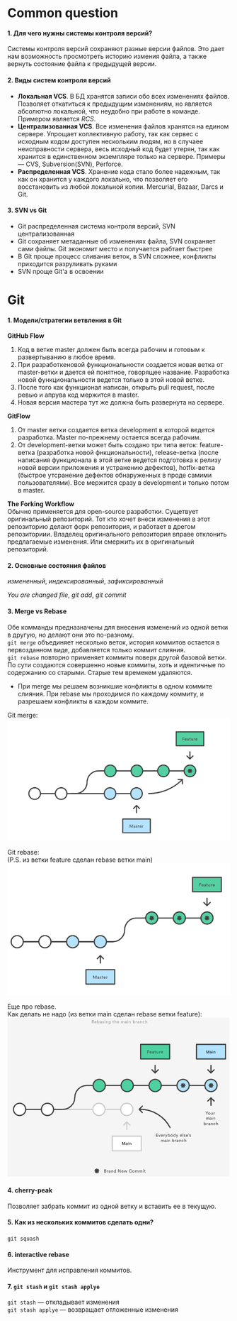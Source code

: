 # Common question

#### 1. Для чего нужны системы контроля версий? 
Системы контроля версий сохраняют разные версии файлов. Это дает нам возможность просмотреть историю измения файла, а также вернуть состояние файла к предыдущей версии. 

#### 2. Виды систем контроля версий
* **Локальная VCS**. В БД хранятся записи обо всех изменениях файлов. Позволяет откатиться к предыдущим изменениям, но является абсолютно локальной, что неудобно при работе в команде. Примером является _RCS_.
* **Централизованная VCS**. Все изменения файлов хранятся на едином сервере. Упрощает коллективную работу, так как сервес с исходным кодом доступен нескольким людям, но в случаее неисправности сервера, весь исходный код будет утерян, так как хранится в единственном экземпляре только на сервере.   Примеры — CVS, Subversion(SVN), Perforce.
* **Распределенная VCS**. Хранение кода стало более надежным, так как он хранится у каждого локально, что позволяет его восстановить из любой локальной копии. Mercurial, Bazaar, Darcs и Git.        
    
#### 3. SVN vs Git
* Git распределенная система контроля версий, SVN централизованная
* Git сохраняет метаданные об изменениях файла, SVN сохраняет сами файлы. Git экономит место и получается рабтает быстрее
* В Git проще процесс сливания веток, в SVN сложнее, конфликты приходится разруливать руками
* SVN проще Git'а в освоении

# Git

#### 1.  Модели/стратегии ветвления в Git
**GitHub Flow**           
1. Код в ветке master должен быть всегда рабочим и готовым к развертыванию в любое время. 
2. При разработкеновой функциональности создается новая ветка от master-ветки и дается ей понятное, говорящее название. Разработка новой функциональности ведется только в этой новой ветке.
3. После того как функционал написан, открыть pull request, после ревью и апрува код мержится в master.
4. Новая версия мастера тут же должна быть развернута на сервере.               
                   
**GitFlow**
1. От master ветки создается ветка development в которой ведется разработка. Master по-прежнему остается всегда рабочим.
2. От development-ветки может быть создано три типа веток: feature-ветка (разработка новой фнкциональности), release-ветка (после написания функционала в этой ветке ведется подготовка к релизу новой версии приложения и устранению дефектов), hotfix-ветка (быстрое утсранение дефектов обнаруженных в проде самими пользователями). Все мержится сразу в development и только потом в master.           
                
**The Forking Workflow**                
Обычно применяется для open-source разработки. Сущетвует оригинальный репозиторий. Тот кто хочет внеси изменения в этот репозиторию делают форк репозитория, и работает в дрегом репозиториии. Владелец оригинального репозитория вправе отклонить предлагаемые изменения. Или смержить их в оригинальный репозиторий. 

#### 2. Основные состояния файлов
_измененный_, _индексированный_, _зафиксированный_    
      
_You are changed file_, _git add_, _git commit_
   
#### 3. Merge vs Rebase
Обе комманды предназначены для внесения изменений из одной ветки в другую, но делают они это по-разному.            
`git merge` объединяет несколько веток, история коммитов остается в первозданном виде, добавляется только коммит слияния.           
`git rebase` повторно применяет коммиты поверх другой базовой ветки. По сути создаются совершенно новые коммиты, хоть и идентичные по содержанию со старыми. Старые тем временем удаляются.             
            
* При merge мы решаем возникшие конфликты в одном коммите слияния. При rebase мы проходимся по каждому коммиту, и разрешаем конфликты в каждом коммите.
                 
Git merge:          
![alt-текст](https://github.com/Primisen/interview/blob/master/pictures/git-merge.png "merge")

Git rebase:             
(P.S. из ветки feature сделан rebase ветки main)            
![alt-текст](https://github.com/Primisen/interview/blob/master/pictures/git-rebase.png "rebase")

Еще про rebase.         
Как делать не надо (из ветки main сделан rebase ветки feature):         
![alt-текст](https://github.com/Primisen/interview/blob/master/pictures/git-rebase-BAD-practice.png "так делать не надо")


#### 4. cherry-peak
Позволяет забрать коммит из одной ветку и вставить ее в текущую. 

#### 5. Как из нескольких коммитов сделать одни? 
`git squash`

#### 6. interactive rebase
Инструмент для исправления коммитов.

#### 7. `git stash` и `git stash applye`
`git stash` — откладывает изменения         
`git stash applye` — возвращает отложенные изменения
